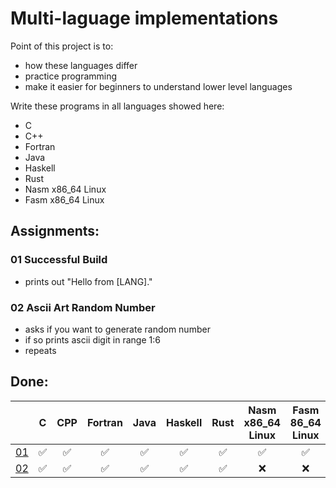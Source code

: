 # Multi-laguage implementations

Point of this project is to:
- how these languages differ
- practice programming
- make it easier for beginners to understand lower level languages

Write these programs in all languages showed here:
- C
- C++
- Fortran
- Java
- Haskell
- Rust
- Nasm x86_64 Linux
- Fasm x86_64 Linux

## Assignments:
### 01 Successful Build
- prints out "Hello from [LANG]."
### 02 Ascii Art Random Number
- asks if you want to generate random number
- if so prints ascii digit in range 1:6
- repeats

## Done:
|                                   |  C|    CPP|Fortran|   Java|Haskell|   Rust|    Nasm x86_64 Linux|   Fasm 86_64 Linux|
|:---------------------------------:|:-:|:-----:|:-----:|:-----:|:-----:|:-----:|:-------------------:|:-----------------:|
|[01](#01-Successful-Build)         | ✅|     ✅|     ✅|     ✅|     ✅|     ✅|                   ✅|                 ✅|
|[02](#02-Ascii-Art-Random-Number)  | ✅|     ✅|     ✅|     ✅|     ✅|     ✅|                   ❌|                 ❌|
